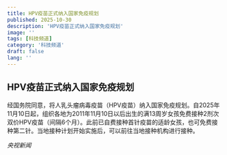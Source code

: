```yaml
---
title: HPV疫苗正式纳入国家免疫规划
published: 2025-10-30
description: 'HPV疫苗正式纳入国家免疫规划'
image: ''
tags: [科技频道]
category: '科技频道'
draft: false
lang: ''
---
```


## HPV疫苗正式纳入国家免疫规划

经国务院同意，将人乳头瘤病毒疫苗（HPV疫苗）纳入国家免疫规划。自2025年11月10日起，组织各地为2011年11月10日以后出生的满13周岁女孩免费接种2剂次双价HPV疫苗（间隔6个月）。此前已自费接种首针疫苗的适龄女孩，也可免费接种第二针。当地接种计划开始实施后，可以前往当地接种机构进行接种。

*央视新闻*

